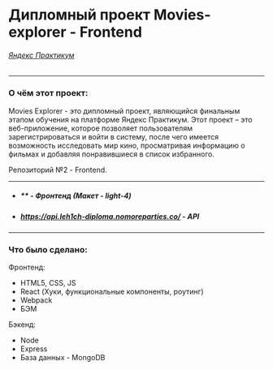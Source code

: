 # **Дипломный проект Movies-explorer - Frontend**
###### *[Яндекс Практикум](https://practicum.yandex.ru/ "Я Практикум")*
___
### О чём этот проект:
Movies Explorer - это дипломный проект, являющийся финальным этапом обучения на платформе Яндекс Практикум. Этот проект – это веб-приложение, которое позволяет пользователям зарегистрироваться и войти в систему, после чего имеется возможность исследовать мир кино, просматривая информацию о фильмах и добавляя понравившиеся в список избранного.

Репозиторий №2 - Frontend.
___
* ##### ** - Фронтенд (Макет - light-4)
* ##### *https://api.leh1ch-diploma.nomoreparties.co/* - API
___
### Что было сделано:
Фронтенд:
* HTML5, CSS, JS
* React (Хуки, функциональные компоненты, роутинг)
* Webpack
* БЭМ

Бэкенд:
* Node
* Express
* База данных - MongoDB